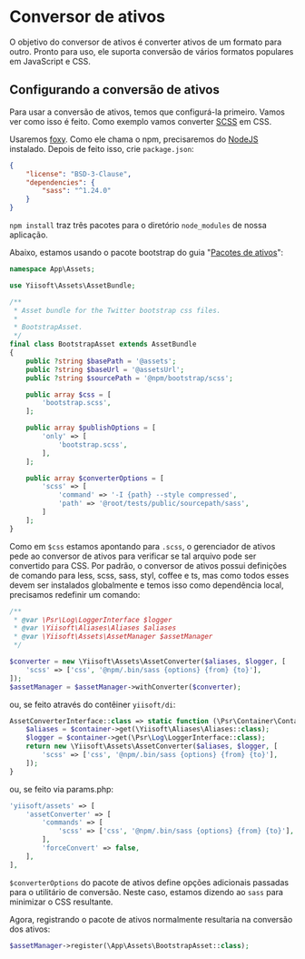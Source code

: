 # Conversor de ativos

O objetivo do conversor de ativos é converter ativos de um formato para outro. Pronto para uso, ele suporta conversão de
vários formatos populares em JavaScript e CSS.

## Configurando a conversão de ativos

Para usar a conversão de ativos, temos que configurá-la primeiro. Vamos ver como isso é feito. Como exemplo
vamos converter [SCSS](https://sass-lang.com/) em CSS.

Usaremos [foxy](https://github.com/fxpio/foxy). Como ele chama o npm, precisaremos do [NodeJS](https://nodejs.org/en/) instalado.
Depois de feito isso, crie `package.json`:

```json
{
    "license": "BSD-3-Clause",
    "dependencies": {
        "sass": "^1.24.0"
    }
}
```

`npm install` traz três pacotes para o diretório `node_modules` de nossa aplicação.

Abaixo, estamos usando o pacote bootstrap do guia "[Pacotes de ativos](asset-bundles.md)":

```php
namespace App\Assets;

use Yiisoft\Assets\AssetBundle;

/**
 * Asset bundle for the Twitter bootstrap css files.
 *
 * BootstrapAsset.
 */
final class BootstrapAsset extends AssetBundle
{
    public ?string $basePath = '@assets';
    public ?string $baseUrl = '@assetsUrl';
    public ?string $sourcePath = '@npm/bootstrap/scss';

    public array $css = [
        'bootstrap.scss',
    ];

    public array $publishOptions = [
        'only' => [
            'bootstrap.scss',
        ],
    ];

    public array $converterOptions = [
        'scss' => [
            'command' => '-I {path} --style compressed',
            'path' => '@root/tests/public/sourcepath/sass',
        ]
    ];
}
```

Como em `$css` estamos apontando para `.scss`, o gerenciador de ativos pede ao conversor de ativos para verificar se tal arquivo pode ser convertido
para CSS. Por padrão, o conversor de ativos possui definições de comando para less, scss, sass, styl, coffee e ts, mas como todos esses
devem ser instalados globalmente e temos isso como dependência local, precisamos redefinir um comando:

```php
/**
 * @var \Psr\Log\LoggerInterface $logger
 * @var \Yiisoft\Aliases\Aliases $aliases
 * @var \Yiisoft\Assets\AssetManager $assetManager
 */

$converter = new \Yiisoft\Assets\AssetConverter($aliases, $logger, [
    'scss' => ['css', '@npm/.bin/sass {options} {from} {to}'],
]);
$assetManager = $assetManager->withConverter($converter);
```  

ou, se feito através do contêiner `yiisoft/di`:

```php
AssetConverterInterface::class => static function (\Psr\Container\ContainerInterface $container) {
    $aliases = $container->get(\Yiisoft\Aliases\Aliases::class);
    $logger = $container->get(\Psr\Log\LoggerInterface::class);
    return new \Yiisoft\Assets\AssetConverter($aliases, $logger, [
        'scss' => ['css', '@npm/.bin/sass {options} {from} {to}'],
    ]);
}
```

ou, se feito via params.php:

```php
'yiisoft/assets' => [
    'assetConverter' => [
        'commands' => [
            'scss' => ['css', '@npm/.bin/sass {options} {from} {to}'],
        ],
        'forceConvert' => false,
    ],
],
```

`$converterOptions` do pacote de ativos define opções adicionais passadas para o utilitário de conversão. Neste caso, estamos dizendo ao `sass`
para minimizar o CSS resultante.

Agora, registrando o pacote de ativos normalmente resultaria na conversão dos ativos:

```php
$assetManager->register(\App\Assets\BootstrapAsset::class);
```
